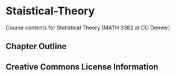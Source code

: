 # Staistical-Theory
Course contents for Statistical Theory (MATH 3382 at CU Denver)


## Chapter Outline


## Creative Commons License Information
